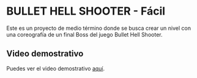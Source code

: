 # BULLET HELL SHOOTER - Fácil

Este es un proyecto de medio término donde se busca crear un nivel con una coreografía de un final Boss del juego Bullet Hell Shooter.

## Video demostrativo

Puedes ver el video demostrativo [aquí](https://youtu.be/tiqXb_l6Jh8).